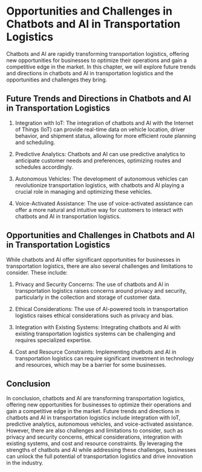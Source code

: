 Opportunities and Challenges in Chatbots and AI in Transportation Logistics
===================================================================================================================================================================

Chatbots and AI are rapidly transforming transportation logistics, offering new opportunities for businesses to optimize their operations and gain a competitive edge in the market. In this chapter, we will explore future trends and directions in chatbots and AI in transportation logistics and the opportunities and challenges they bring.

Future Trends and Directions in Chatbots and AI in Transportation Logistics
---------------------------------------------------------------------------

1. Integration with IoT: The integration of chatbots and AI with the Internet of Things (IoT) can provide real-time data on vehicle location, driver behavior, and shipment status, allowing for more efficient route planning and scheduling.

2. Predictive Analytics: Chatbots and AI can use predictive analytics to anticipate customer needs and preferences, optimizing routes and schedules accordingly.

3. Autonomous Vehicles: The development of autonomous vehicles can revolutionize transportation logistics, with chatbots and AI playing a crucial role in managing and optimizing these vehicles.

4. Voice-Activated Assistance: The use of voice-activated assistance can offer a more natural and intuitive way for customers to interact with chatbots and AI in transportation logistics.

Opportunities and Challenges in Chatbots and AI in Transportation Logistics
---------------------------------------------------------------------------

While chatbots and AI offer significant opportunities for businesses in transportation logistics, there are also several challenges and limitations to consider. These include:

1. Privacy and Security Concerns: The use of chatbots and AI in transportation logistics raises concerns around privacy and security, particularly in the collection and storage of customer data.

2. Ethical Considerations: The use of AI-powered tools in transportation logistics raises ethical considerations such as privacy and bias.

3. Integration with Existing Systems: Integrating chatbots and AI with existing transportation logistics systems can be challenging and requires specialized expertise.

4. Cost and Resource Constraints: Implementing chatbots and AI in transportation logistics can require significant investment in technology and resources, which may be a barrier for some businesses.

Conclusion
----------

In conclusion, chatbots and AI are transforming transportation logistics, offering new opportunities for businesses to optimize their operations and gain a competitive edge in the market. Future trends and directions in chatbots and AI in transportation logistics include integration with IoT, predictive analytics, autonomous vehicles, and voice-activated assistance. However, there are also challenges and limitations to consider, such as privacy and security concerns, ethical considerations, integration with existing systems, and cost and resource constraints. By leveraging the strengths of chatbots and AI while addressing these challenges, businesses can unlock the full potential of transportation logistics and drive innovation in the industry.
